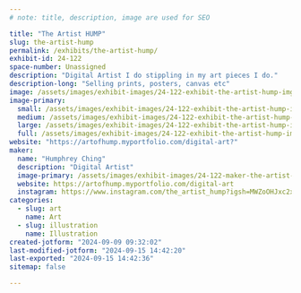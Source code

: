 ```yaml
---
# note: title, description, image are used for SEO

title: "The Artist HUMP"
slug: the-artist-hump
permalink: /exhibits/the-artist-hump/
exhibit-id: 24-122
space-number: Unassigned
description: "Digital Artist I do stippling in my art pieces I do."
description-long: "Selling prints, posters, canvas etc"
image: /assets/images/exhibit-images/24-122-exhibit-the-artist-hump-img-1035-large.jpeg
image-primary: 
  small: /assets/images/exhibit-images/24-122-exhibit-the-artist-hump-img-1035-small.jpeg
  medium: /assets/images/exhibit-images/24-122-exhibit-the-artist-hump-img-1035-medium.jpeg
  large: /assets/images/exhibit-images/24-122-exhibit-the-artist-hump-img-1035-large.jpeg
  full: /assets/images/exhibit-images/24-122-exhibit-the-artist-hump-img-1035-full.jpeg
website: "https://artofhump.myportfolio.com/digital-art?"
maker: 
  name: "Humphrey Ching"
  description: "Digital Artist"
  image-primary: /assets/images/exhibit-images/24-122-maker-the-artist-hump-img-2526-medium.jpeg
  website: https://artofhump.myportfolio.com/digital-art
  instagram: https://www.instagram.com/the_artist_hump?igsh=MWZoOHJxc2xteGNsaA%3D%3D&utm_source=qr
categories: 
  - slug: art
    name: Art
  - slug: illustration
    name: Illustration
created-jotform: "2024-09-09 09:32:02"
last-modified-jotform: "2024-09-15 14:42:20"
last-exported: "2024-09-15 14:42:36"
sitemap: false

---
```

